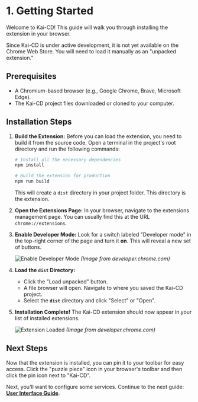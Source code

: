 # 1. Getting Started

Welcome to Kai-CD! This guide will walk you through installing the extension in your browser.

Since Kai-CD is under active development, it is not yet available on the Chrome Web Store. You will need to load it manually as an "unpacked extension."

## Prerequisites

-   A Chromium-based browser (e.g., Google Chrome, Brave, Microsoft Edge).
-   The Kai-CD project files downloaded or cloned to your computer.

## Installation Steps

1.  **Build the Extension:**
    Before you can load the extension, you need to build it from the source code. Open a terminal in the project's root directory and run the following commands:
    ```bash
    # Install all the necessary dependencies
    npm install

    # Build the extension for production
    npm run build
    ```
    This will create a `dist` directory in your project folder. This directory is the extension.

2.  **Open the Extensions Page:**
    In your browser, navigate to the extensions management page. You can usually find this at the URL `chrome://extensions`.

3.  **Enable Developer Mode:**
    Look for a switch labeled "Developer mode" in the top-right corner of the page and turn it **on**. This will reveal a new set of buttons.

    ![Enable Developer Mode](https://developer-chrome-com.imgix.net/image/BrQidfK9jaQyIHwdw91aVpkPiGD2/Z2_H5sUe1V5qdKMaV1hA.png)
    *(Image from developer.chrome.com)*

4.  **Load the `dist` Directory:**
    -   Click the "Load unpacked" button.
    -   A file browser will open. Navigate to where you saved the Kai-CD project.
    -   Select the **`dist`** directory and click "Select" or "Open".

5.  **Installation Complete!**
    The Kai-CD extension should now appear in your list of installed extensions.

    ![Extension Loaded](https://storage.googleapis.com/web-dev-uploads/image/BrQidfK9jaQyIHwdw91aVpkPiGD2/4jOHGg15n932iG2mH5jJ.png)
    *(Image from developer.chrome.com)*

## Next Steps

Now that the extension is installed, you can pin it to your toolbar for easy access. Click the "puzzle piece" icon in your browser's toolbar and then click the pin icon next to "Kai-CD".

Next, you'll want to configure some services. Continue to the next guide: [**User Interface Guide**](./02_User_Interface_Guide.md). 